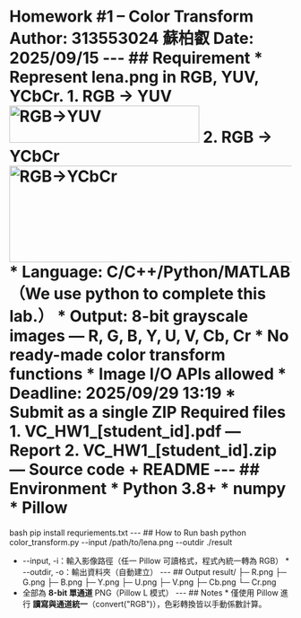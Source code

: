 # Homework #1 – Color Transform **Author:** 313553024 蘇柏叡 **Date:** 2025/09/15 --- ## Requirement * Represent **lena.png** in **RGB, YUV, YCbCr**. 1. **RGB → YUV** <img width="339" height="66" alt="RGB→YUV" src="https://github.com/user-attachments/assets/2a42c9e2-765e-48d4-8d63-6fc33b87cdcd" /> 2. **RGB → YCbCr** <img width="842" height="172" alt="RGB→YCbCr" src="https://github.com/user-attachments/assets/80f0f24a-47cb-43e7-8c85-953fb55a9cf8" /> * Language: C/C++/Python/MATLAB（We use python to complete this lab.） * Output: **8-bit grayscale** images — R, G, B, Y, U, V, Cb, Cr * **No** ready-made color transform functions * Image I/O APIs allowed * Deadline: **2025/09/29 13:19** * Submit as a single ZIP **Required files** 1. VC_HW1_[student_id].pdf — Report 2. VC_HW1_[student_id].zip — Source code + **README** --- ## Environment * Python 3.8+ * numpy * Pillow
bash
pip install requriements.txt
--- ## How to Run
bash
python color_transform.py --input /path/to/lena.png --outdir ./result
* --input, -i：輸入影像路徑（任一 Pillow 可讀格式，程式內統一轉為 RGB） * --outdir, -o：輸出資料夾（自動建立） --- ## Output
result/
├─ R.png   ├─ G.png   ├─ B.png
├─ Y.png   ├─ U.png   ├─ V.png
├─ Cb.png  └─ Cr.png
* 全部為 **8-bit 單通道** PNG（Pillow L 模式） --- ## Notes * 僅使用 Pillow 進行 **讀寫與通道統一**（convert("RGB")），色彩轉換皆以手動係數計算。
